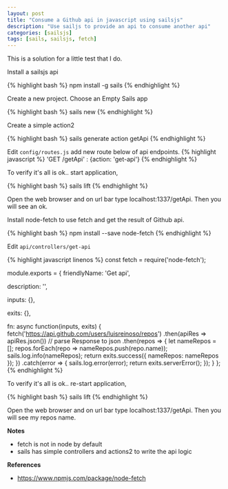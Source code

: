 ```yaml
---
layout: post
title: "Consume a Github api in javascript using sailsjs"
description: "Use sailjs to provide an api to consume another api"
categories: [sailsjs]
tags: [sails, sailsjs, fetch]
---
```


This is a solution for a little test that I do.

Install a sailsjs api

{% highlight bash %}
npm install -g sails
{% endhighlight %}

Create a new project. Choose an Empty Sails app

{% highlight bash %}
sails new 
{% endhighlight %}

Create a simple action2

{% highlight bash %}
sails generate action getApi
{% endhighlight %}

Edit `config/routes.js` add new route below of api endpoints.
{% highlight javascript %}
'GET /getApi' : {action: 'get-api'}
{% endhighlight %}

To verify it's all is ok.. start application, 

{% highlight bash %}
sails lift
{% endhighlight %}

Open the web browser and on url bar type localhost:1337/getApi. Then you will see an ok.

Install node-fetch to use fetch and get the result of Github api.

{% highlight bash %}
npm install --save node-fetch
{% endhighlight %}

Edit `api/controllers/get-api`

{% highlight javascript linenos %}
const fetch = require('node-fetch');

module.exports = {
  friendlyName: 'Get api',

  description: '',

  inputs: {},

  exits: {},

  fn: async function(inputs, exits) {
    fetch('https://api.github.com/users/luisreinoso/repos')
      .then(apiRes => apiRes.json()) // parse Response to json
      .then(repos => {
        let nameRepos = [];
        repos.forEach(repo => nameRepos.push(repo.name));
        sails.log.info(nameRepos);
        return exits.success({ nameRepos: nameRepos });
      })
      .catch(error => {
        sails.log.error(error);
        return exits.serverError();
      });
  }
};
{% endhighlight %}

To verify it's all is ok.. re-start application, 

{% highlight bash %}
sails lift
{% endhighlight %}

Open the web browser and on url bar type localhost:1337/getApi. Then you will see my repos name.

**Notes**
* fetch is not in node by default
* sails has simple controllers and actions2 to write the api logic

**References**
* https://www.npmjs.com/package/node-fetch